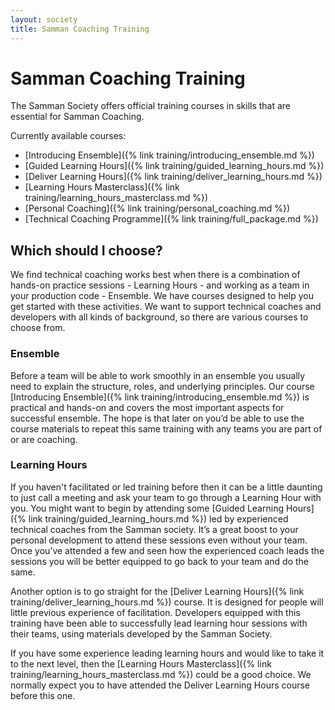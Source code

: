 ```yaml
---
layout: society
title: Samman Coaching Training
---
```


# Samman Coaching Training

The Samman Society offers official training courses in skills that are essential for Samman Coaching. 

Currently available courses: 

* [Introducing Ensemble]({% link training/introducing_ensemble.md %})
* [Guided Learning Hours]({% link training/guided_learning_hours.md %})
* [Deliver Learning Hours]({% link training/deliver_learning_hours.md %})
* [Learning Hours Masterclass]({% link training/learning_hours_masterclass.md %})
* [Personal Coaching]({% link training/personal_coaching.md %})
* [Technical Coaching Programme]({% link training/full_package.md %})

## Which should I choose?
We find technical coaching works best when there is a combination of hands-on practice sessions - Learning Hours - and working as a team in your production code - Ensemble. We have courses designed to help you get started with these activities. We want to support technical coaches and developers with all kinds of background, so there are various courses to choose from.

### Ensemble
Before a team will be able to work smoothly in an ensemble you usually need to explain the structure, roles, and underlying principles. Our course [Introducing Ensemble]({% link training/introducing_ensemble.md %}) is practical and hands-on and covers the most important aspects for successful ensemble. The hope is that later on you’d be able to use the course materials to repeat this same training with any teams you are part of or are coaching.

### Learning Hours
If you haven't facilitated or led training before then it can be a little daunting to just call a meeting and ask your team to go through a Learning Hour with you. You might want to begin by attending some [Guided Learning Hours]({% link training/guided_learning_hours.md %}) led by experienced technical coaches from the Samman society. It’s a great boost to your personal development to attend these sessions even without your team. Once you’ve attended a few and seen how the experienced coach leads the sessions you will be better equipped to go back to your team and do the same.

Another option is to go straight for the [Deliver Learning Hours]({% link training/deliver_learning_hours.md %}) course. It is designed for people will little previous experience of facilitation. Developers equipped with this training have been able to successfully lead learning hour sessions with their teams, using materials developed by the Samman Society.

If you have some experience leading learning hours and would like to take it to the next level, then the [Learning Hours Masterclass]({% link training/learning_hours_masterclass.md %}) could be a good choice. We normally expect you to have attended the Deliver Learning Hours course before this one.

